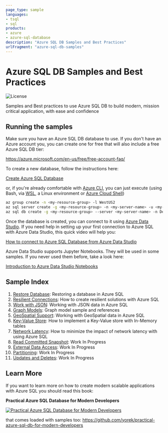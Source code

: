```yaml
---
page_type: sample
languages:
- tsql
- sql
products:
- azure
- azure-sql-database
description: "Azure SQL DB Samples and Best Practices"
urlFragment: "azure-sql-db-samples"
---
```


# Azure SQL DB Samples and Best Practices

![License](https://img.shields.io/badge/license-MIT-green.svg)

<!-- 
Guidelines on README format: https://review.docs.microsoft.com/help/onboard/admin/samples/concepts/readme-template?branch=master

Guidance on onboarding samples to docs.microsoft.com/samples: https://review.docs.microsoft.com/help/onboard/admin/samples/process/onboarding?branch=master

Taxonomies for products and languages: https://review.docs.microsoft.com/new-hope/information-architecture/metadata/taxonomies?branch=master
-->

Samples and Best practices to use Azure SQL DB to build modern, mission critical application, with ease and confidence

## Running the samples

Make sure you have an Azure SQL DB database to use. If you don't have an Azure account you, you can create one for free that will also include a free Azure SQL DB tier:

https://azure.microsoft.com/en-us/free/free-account-faq/

To create a new database, follow the instructions here:

[Create Azure SQL Database](https://docs.microsoft.com/en-us/azure/sql-database/sql-database-single-database-get-started?tabs=azure-portal)

or, if you're already comfortable with [Azure CLI](https://docs.microsoft.com/en-us/cli/azure/get-started-with-azure-cli), you can just execute (using Bash, via [WSL](https://docs.microsoft.com/en-us/windows/wsl/install-win10), a Linux environment or [Azure Cloud Shell](https://docs.microsoft.com/en-us/azure/cloud-shell/overview))

```bash
az group create -n <my-resource-group> -l WestUS2
az sql server create -g <my-resource-group> -n <my-server-name> -u <my-user> -p <my-password>
az sql db create -g <my-resource-group> --server <my-server-name> -n DevDB --service-objective BC_Gen5_2
```

Once the database is created, you can connect to it using [Azure Data Studio](https://docs.microsoft.com/en-us/sql/azure-data-studio). If you need help in setting up your first connection to Azure SQL with Azure Data Studio, this quick video will help you:

[How to connect to Azure SQL Database from Azure Data Studio](https://www.youtube.com/watch?v=Td_pYlRraQE)

Azure Data Studio supports Jupyter Notebooks. They will be used in some samples. If you never used them before, take a look here:

[Introduction to Azure Data Studio Notebooks](https://www.youtube.com/watch?v=Nt4kIHQ0IOc)

## Sample Index

1. [Restore Database](./samples/01-restore-database): Restoring a database in Azure SQL
2. [Resilient Connections](./samples/02-resilient-connections): How to create resilient solutions with Azure SQL
3. [Work with JSON](./samples/03-json): Working with JSON data in Azure SQL
4. [Graph Models](./samples/04-graph): Graph model sample and references
5. [GeoSpatial Support](./samples/05-spatial): Working with GeoSpatial data in Azure SQL
6. [Key-Value Store](./samples/06-key-value): How to implement a Key-Value store with In-Memory tables
7. [Network Latency](./samples/07-network-latency): How to minimize the impact of network latency with using Azure SQL
8. [Read Committed Snapshot](./samples/08-read-committed-snapshot): Work In Progress
9. [External Data Access](./samples/09-external-data): Work In Progress
10. [Partitioning](./samples/10-partitioning): Work In Progress
11. [Updates and Deletes](./samples/11-updates-and-deletes): Work In Progress

## Learn More

If you want to learn more on how to create modern scalable applications with Azure SQL you should read this book:

**Practical Azure SQL Database for Modern Developers**

[![Practical Azure SQL Database for Modern Developers](https://raw.githubusercontent.com/yorek/practical-azure-sql-db-for-modern-developers/master/practical-azure-sql-database-for-modern-developers-small.jpg)](https://www.apress.com/it/book/9781484263693)

that comes loaded with samples too: https://github.com/yorek/practical-azure-sql-db-for-modern-developers

